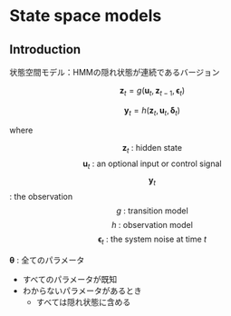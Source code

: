 # State space models

## Introduction

状態空間モデル：HMMの隠れ状態が連続であるバージョン


$$\boldsymbol{z}_t = g(\boldsymbol{u}_t, \boldsymbol{z}_{t-1},\boldsymbol{\epsilon}_t)$$

$$\boldsymbol{y}_t = h(\boldsymbol{z}_t, \boldsymbol{u}_t, \boldsymbol{\delta}_t)$$

where
    
$$\boldsymbol{z}_t \text{ : hidden state}$$
$$\boldsymbol{u}_t \text{ : an optional input or control signal}$$
$$\boldsymbol{y}_t$$ : the observation
$$g \text{ : transition model}$$
$$h \text{ : observation model}$$
$$\boldsymbol{\epsilon}_t\text{ : the system noise at time $t$}$$

$\boldsymbol{\theta}$ : 全てのパラメータ

* すべてのパラメータが既知
* わからないパラメータがあるとき
    * すべては隠れ状態に含める


